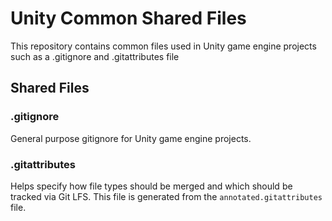 # Unity Common Shared Files
This repository contains common files used in Unity game engine projects such as a .gitignore and .gitattributes file

## Shared Files

### .gitignore
General purpose gitignore for Unity game engine projects.

### .gitattributes
Helps specify how file types should be merged and which should be tracked via Git LFS. This file is generated from the `annotated.gitattributes` file.